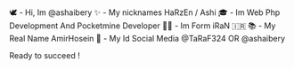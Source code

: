 🕊 - Hi, Im @ashaibery
✨ - My nicknames HaRzEn / Ashi
🎓 - Im Web Php Development And Pocketmine Developer
👨‍💻 - Im Form iRaN 🇮🇷
📚 - My Real Name AmirHosein
🔗 - My Id Social Media @TaRaF324 OR @ashaibery

Ready to succeed ! 
